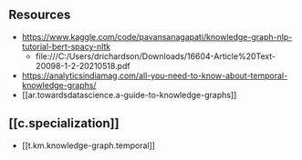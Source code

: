 
## Resources

- https://www.kaggle.com/code/pavansanagapati/knowledge-graph-nlp-tutorial-bert-spacy-nltk
  - file:///C:/Users/drichardson/Downloads/16604-Article%20Text-20098-1-2-20210518.pdf
- https://analyticsindiamag.com/all-you-need-to-know-about-temporal-knowledge-graphs/
- [[ar.towardsdatascience.a-guide-to-knowledge-graphs]]


## [[c.specialization]]

- [[t.km.knowledge-graph.temporal]]
